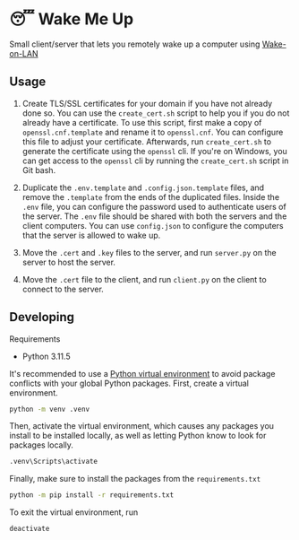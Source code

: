 # 😴 Wake Me Up

Small client/server that lets you remotely wake up a computer using [Wake-on-LAN](https://en.wikipedia.org/wiki/Wake-on-LAN)

## Usage

1. Create TLS/SSL certificates for your domain if you have not already done so. You can use the `create_cert.sh` script to help you if you do not already have a certificate. To use this script, first make a copy of `openssl.cnf.template` and rename it to `openssl.cnf`. You can configure this file to adjust your certificate. Afterwards, run `create_cert.sh` to generate the certificate using the `openssl` cli. If you're on Windows, you can get access to the `openssl` cli by running the `create_cert.sh` script in Git bash. 

2. Duplicate the `.env.template` and `.config.json.template` files, and remove the `.template` from the ends of the duplicated files. Inside the `.env` file, you can configure the password used to authenticate users of the server. The `.env` file should be shared with both the servers and the client computers. You can use `config.json` to configure the computers that the server is allowed to wake up.

3. Move the `.cert` and `.key` files to the server, and run `server.py` on the server to host the server.

4. Move the `.cert` file to the client, and run `client.py` on the client to connect to the server.

## Developing

Requirements
- Python 3.11.5

It's recommended to use a [Python virtual environment](https://packaging.python.org/en/latest/guides/installing-using-pip-and-virtual-environments/) to avoid package conflicts with your global Python packages.
First, create a virtual environment.

```bash
python -m venv .venv
```

Then, activate the virtual environment, which causes any packages you install to be installed locally, as well as letting Python know to look for packages locally.

```bash
.venv\Scripts\activate
```

Finally, make sure to install the packages from the `requirements.txt`

```bash
python -m pip install -r requirements.txt
```

To exit the virtual environment, run

```bash
deactivate
```
